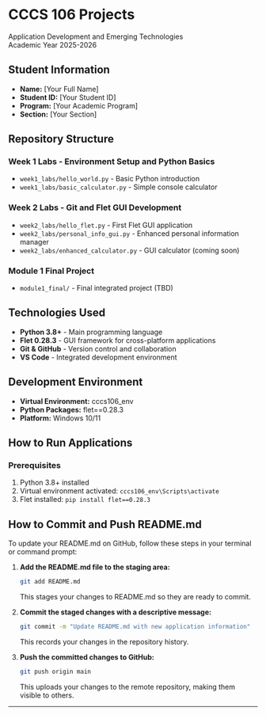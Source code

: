 # CCCS 106 Projects
Application Development and Emerging Technologies  
Academic Year 2025-2026

## Student Information
- **Name:** [Your Full Name]
- **Student ID:** [Your Student ID]
- **Program:** [Your Academic Program]
- **Section:** [Your Section]

## Repository Structure

### Week 1 Labs - Environment Setup and Python Basics
- `week1_labs/hello_world.py` - Basic Python introduction
- `week1_labs/basic_calculator.py` - Simple console calculator

### Week 2 Labs - Git and Flet GUI Development
- `week2_labs/hello_flet.py` - First Flet GUI application
- `week2_labs/personal_info_gui.py` - Enhanced personal information manager
- `week2_labs/enhanced_calculator.py` - GUI calculator (coming soon)

### Module 1 Final Project
- `module1_final/` - Final integrated project (TBD)

## Technologies Used
- **Python 3.8+** - Main programming language
- **Flet 0.28.3** - GUI framework for cross-platform applications
- **Git & GitHub** - Version control and collaboration
- **VS Code** - Integrated development environment

## Development Environment
- **Virtual Environment:** cccs106_env
- **Python Packages:** flet==0.28.3
- **Platform:** Windows 10/11

## How to Run Applications

### Prerequisites
1. Python 3.8+ installed
2. Virtual environment activated: `cccs106_env\Scripts\activate`
3. Flet installed: `pip install flet==0.28.3`

## How to Commit and Push README.md

To update your README.md on GitHub, follow these steps in your terminal or command prompt:

1. **Add the README.md file to the staging area:**
   ```bash
   git add README.md
   ```
   This stages your changes to README.md so they are ready to commit.

2. **Commit the staged changes with a descriptive message:**
   ```bash
   git commit -m "Update README.md with new application information"
   ```
   This records your changes in the repository history.

3. **Push the committed changes to GitHub:**
   ```bash
   git push origin main
   ```
   This uploads your changes to the remote repository, making them visible to others.

---
